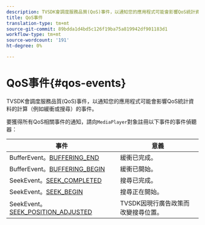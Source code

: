 ```yaml
---
description: TVSDK會調度服務品質(QoS)事件，以通知您的應用程式可能會影響QoS統計資料的計算（例如緩衝或搜尋）的事件。
title: QoS事件
translation-type: tm+mt
source-git-commit: 89bdda1d4bd5c126f19ba75a819942df901183d1
workflow-type: tm+mt
source-wordcount: '191'
ht-degree: 0%

---
```



# QoS事件{#qos-events}

TVSDK會調度服務品質(QoS)事件，以通知您的應用程式可能會影響QoS統計資料的計算（例如緩衝或搜尋）的事件。

要獲得所有QoS相關事件的通知，請向`MediaPlayer`對象註冊以下事件的事件偵聽器：

| 事件 | 意義 |
|---|---|
| BufferEvent。[BUFFERING_END](https://help.adobe.com/en_US/primetime/api/psdk/asdoc-dhls_1.4/com/adobe/mediacore/events/BufferEvent.html#BUFFERING_END) | 緩衝已完成。 |
| BufferEvent。[BUFFERING_BEGIN](https://help.adobe.com/en_US/primetime/api/psdk/asdoc-dhls_1.4/com/adobe/mediacore/events/BufferEvent.html#BUFFERING_BEGIN) | 緩衝已開始。 |
| SeekEvent。[SEEK_COMPLETED](https://help.adobe.com/en_US/primetime/api/psdk/asdoc-dhls_1.4/com/adobe/mediacore/events/SeekEvent.html#SEEK_END) | 搜尋已完成。 |
| SeekEvent。[SEEK_BEGIN](https://help.adobe.com/en_US/primetime/api/psdk/asdoc-dhls_1.4/com/adobe/mediacore/events/SeekEvent.html#SEEK_BEGIN) | 搜尋正在開始。 |
| SeekEvent。[SEEK_POSITION_ADJUSTED](https://help.adobe.com/en_US/primetime/api/psdk/asdoc-dhls_1.4/com/adobe/mediacore/events/SeekEvent.html#SEEK_POSITION_ADJUSTED) | TVSDK因現行廣告政策而改變搜尋位置。 |

